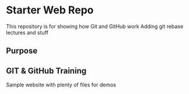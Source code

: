 # Starter Web Repo

This repository is for showing how Git and GitHub work
 Adding git rebase lectures and stuff
## Purpose
## GIT & GitHub Training
Sample website with plenty of files for demos